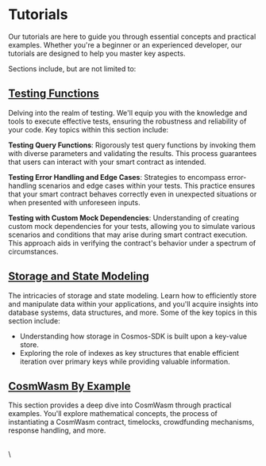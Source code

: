 # Tutorials

Our tutorials are here to guide you through essential concepts and practical examples. Whether you're a beginner or an experienced developer, our tutorials are designed to help you master key aspects.

Sections include, but are not limited to:

## [Testing Functions](testing.md)

Delving into the realm of testing. We'll equip you with the knowledge and tools to execute effective tests, ensuring the robustness and reliability of your code. Key topics within this section include:

**Testing Query Functions**: Rigorously test query functions by invoking them with diverse parameters and validating the results. This process guarantees that users can interact with your smart contract as intended.

**Testing Error Handling and Edge Cases**: Strategies to encompass error-handling scenarios and edge cases within your tests. This practice ensures that your smart contract behaves correctly even in unexpected situations or when presented with unforeseen inputs.

**Testing with Custom Mock Dependencies**: Understanding of creating custom mock dependencies for your tests, allowing you to simulate various scenarios and conditions that may arise during smart contract execution. This approach aids in verifying the contract's behavior under a spectrum of circumstances.

## [Storage and State Modeling](key-value-storage/)

The intricacies of storage and state modeling. Learn how to efficiently store and manipulate data within your applications, and you'll acquire insights into database systems, data structures, and more. Some of the key topics in this section include:

* Understanding how storage in Cosmos-SDK is built upon a key-value store.
* Exploring the role of indexes as key structures that enable efficient iteration over primary keys while providing valuable information.

## [CosmWasm By Example](cosmwasm-by-example/)

This section provides a deep dive into CosmWasm through practical examples. You'll explore mathematical concepts, the process of instantiating a CosmWasm contract, timelocks, crowdfunding mechanisms, response handling, and more.

\
\
